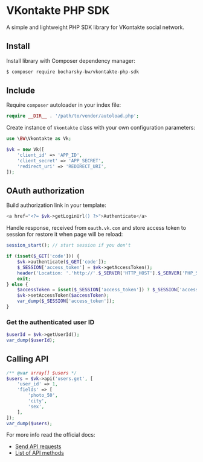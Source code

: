 # VKontakte PHP SDK

A simple and lightweight PHP SDK library for VKontakte social network.

## Install

Install library with Composer dependency manager:

```bash
$ composer require bocharsky-bw/vkontakte-php-sdk
```

## Include

Require `composer` autoloader in your index file:

```php
require __DIR__ . '/path/to/vendor/autoload.php';
```

Create instance of `Vkontakte` class with your own configuration parameters:

```php
use \BW\Vkontakte as Vk;

$vk = new Vk([
    'client_id' => 'APP_ID',
    'client_secret' => 'APP_SECRET',
    'redirect_uri' => 'REDIRECT_URI',
]);
```

## OAuth authorization

Build authorization link in your template:

```php
<a href="<?= $vk->getLoginUrl() ?>">Authenticate</a>
```

Handle response, received from `oauth.vk.com` and store access token to session
for restore it when page will be reload:

```php
session_start(); // start session if you don't

if (isset($_GET['code'])) {
    $vk->authenticate($_GET['code']);
    $_SESSION['access_token'] = $vk->getAccessToken();
    header('Location: '.'http://'.$_SERVER['HTTP_HOST'].$_SERVER['PHP_SELF']);
    exit;
} else {
    $accessToken = isset($_SESSION['access_token']) ? $_SESSION['access_token'] : null;
    $vk->setAccessToken($accessToken);
    var_dump($_SESSION['access_token']);
}
```

### Get the authenticated user ID

```php
$userId = $vk->getUserId();
var_dump($userId);
```

## Calling API

```php
/** @var array[] $users */
$users = $vk->api('users.get', [
    'user_id' => 1,
    'fields' => [
        'photo_50',
        'city',
        'sex',
    ],
]);
var_dump($users);
```

For more info read the official docs:
- [Send API requests](https://vk.com/dev/api_requests)
- [List of API methods](https://vk.com/dev/methods)
